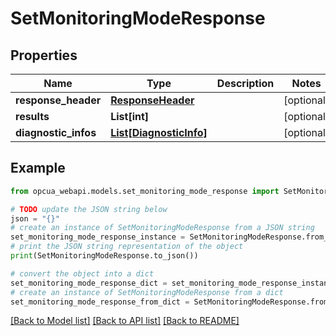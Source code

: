 # SetMonitoringModeResponse


## Properties

Name | Type | Description | Notes
------------ | ------------- | ------------- | -------------
**response_header** | [**ResponseHeader**](ResponseHeader.md) |  | [optional] 
**results** | **List[int]** |  | [optional] 
**diagnostic_infos** | [**List[DiagnosticInfo]**](DiagnosticInfo.md) |  | [optional] 

## Example

```python
from opcua_webapi.models.set_monitoring_mode_response import SetMonitoringModeResponse

# TODO update the JSON string below
json = "{}"
# create an instance of SetMonitoringModeResponse from a JSON string
set_monitoring_mode_response_instance = SetMonitoringModeResponse.from_json(json)
# print the JSON string representation of the object
print(SetMonitoringModeResponse.to_json())

# convert the object into a dict
set_monitoring_mode_response_dict = set_monitoring_mode_response_instance.to_dict()
# create an instance of SetMonitoringModeResponse from a dict
set_monitoring_mode_response_from_dict = SetMonitoringModeResponse.from_dict(set_monitoring_mode_response_dict)
```
[[Back to Model list]](../README.md#documentation-for-models) [[Back to API list]](../README.md#documentation-for-api-endpoints) [[Back to README]](../README.md)


